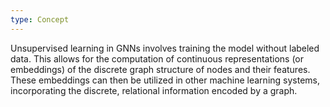 ```yaml
---
type: Concept
---
```


Unsupervised learning in GNNs involves training the model without labeled data. This allows for the computation of continuous representations (or embeddings) of the discrete graph structure of nodes and their features. These embeddings can then be utilized in other machine learning systems, incorporating the discrete, relational information encoded by a graph.